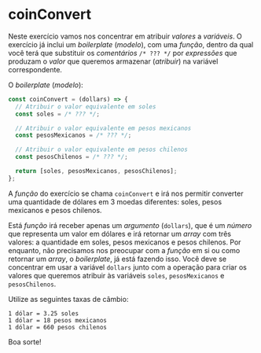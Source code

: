 # coinConvert

Neste exercício vamos nos concentrar em atribuir _valores_ a _variáveis_. O
exercício já inclui um _boilerplate_ (_modelo_), com uma _função_, dentro da qual
você terá que substituir os _comentários_ `/* ??? */` por _expressões_ que produzam
o _valor_ que queremos armazenar (_atribuir_) na variável correspondente.

O _boilerplate_ (_modelo_):

```js
const coinConvert = (dollars) => {
  // Atribuir o valor equivalente em soles
  const soles = /* ??? */;

  // Atribuir o valor equivalente em pesos mexicanos
  const pesosMexicanos = /* ??? */;

  // Atribuir o valor equivalente em pesos chilenos
  const pesosChilenos = /* ??? */;

  return [soles, pesosMexicanos, pesosChilenos];
};
```

A _função_ do exercício se chama `coinConvert` e irá nos permitir converter uma
quantidade de dólares em 3 moedas diferentes: soles, pesos mexicanos e pesos
chilenos.

Está _função_ irá receber apenas um _argumento_ (`dollars`), que é um _número_
que representa um valor em dólares e irá retornar um _array_ com três valores: a
quantidade em soles, pesos mexicanos e pesos chilenos. Por enquanto, não
precisamos nos preocupar com a _função_ em si ou como retornar um _array_, o
_boilerplate_, já está fazendo isso. Você deve se concentrar em usar a variável
`dollars` junto com a operação para criar os valores que queremos atribuir às
variáveis `soles`, `pesosMexicanos` e `pesosChilenos`.

Utilize as seguintes taxas de câmbio:

```text
1 dólar = 3.25 soles
1 dólar = 18 pesos mexicanos
1 dólar = 660 pesos chilenos
```

Boa sorte!
